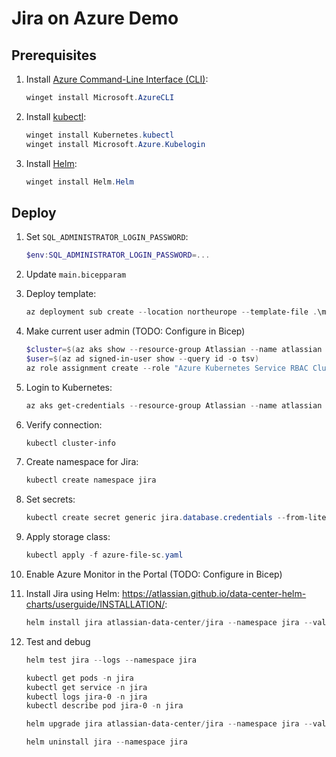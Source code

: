 # Jira on Azure Demo

## Prerequisites

1. Install [Azure Command-Line Interface (CLI)](https://learn.microsoft.com/en-us/cli/azure/):

    ```powershell
    winget install Microsoft.AzureCLI
    ```

1. Install [kubectl](https://kubernetes.io/docs/tasks/tools/):

    ```powershell
    winget install Kubernetes.kubectl
    winget install Microsoft.Azure.Kubelogin
    ```

1. Install [Helm](https://helm.sh/docs/intro/install/):

    ```powershell
    winget install Helm.Helm
    ```

## Deploy

1. Set `SQL_ADMINISTRATOR_LOGIN_PASSWORD`:

    ```powershell
    $env:SQL_ADMINISTRATOR_LOGIN_PASSWORD=...
    ```

1. Update `main.bicepparam`
1. Deploy template:

    ```powershell
    az deployment sub create --location northeurope --template-file .\main.bicep --parameters .\main.bicepparam
    ```

1. Make current user admin (TODO: Configure in Bicep)

    ```powershell
    $cluster=$(az aks show --resource-group Atlassian --name atlassian --query id -o tsv)
    $user=$(az ad signed-in-user show --query id -o tsv)
    az role assignment create --role "Azure Kubernetes Service RBAC Cluster Admin" --assignee $user --scope $cluster
    ```

1. Login to Kubernetes:

    ```powershell
    az aks get-credentials --resource-group Atlassian --name atlassian
    ```

1. Verify connection:

    ```powershell
    kubectl cluster-info
    ```

1. Create namespace for Jira:

    ```powershell
    kubectl create namespace jira
    ```

1. Set secrets:

    ```powershell
    kubectl create secret generic jira.database.credentials --from-literal=username="sqladmin" --from-literal=password="$env:SQL_ADMINISTRATOR_LOGIN_PASSWORD" -n jira
    ```

1. Apply storage class:

    ```powershell
    kubectl apply -f azure-file-sc.yaml
    ```

1. Enable Azure Monitor in the Portal (TODO: Configure in Bicep)
1. Install Jira using Helm: <https://atlassian.github.io/data-center-helm-charts/userguide/INSTALLATION/>:

    ```powershell
    helm install jira atlassian-data-center/jira --namespace jira --values jira-values.yaml
    ```

1. Test and debug

    ```powershell
    helm test jira --logs --namespace jira

    kubectl get pods -n jira
    kubectl get service -n jira
    kubectl logs jira-0 -n jira
    kubectl describe pod jira-0 -n jira

    helm upgrade jira atlassian-data-center/jira --namespace jira --values jira-values.yaml

    helm uninstall jira --namespace jira
    ```